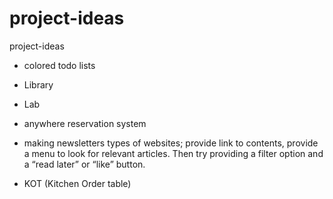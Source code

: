 # project-ideas
project-ideas

* colored todo lists
* Library
* Lab
* anywhere reservation system
* making newsletters types of websites; provide link to contents, provide a menu to look for relevant articles. Then try providing a filter option and a “read later” or “like” button.


* KOT (Kitchen Order table)
